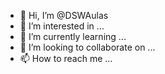 - 👋 Hi, I’m @DSWAulas
- 👀 I’m interested in ...
- 🌱 I’m currently learning ...
- 💞️ I’m looking to collaborate on ...
- 📫 How to reach me ...

<!---
DSWAulas/DSWAulas is a ✨ special ✨ repository because its `README.md` (this file) appears on your GitHub profile.
You can click the Preview link to take a look at your changes.
--->
